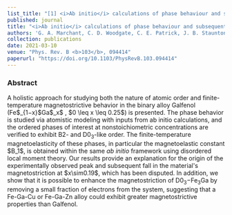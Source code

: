 ```yaml
---
list_title: "[1] <i>Ab initio</i> calculations of phase behaviour and subsequent magnetostriciton in Fe<sub>1-x</sub>Ga<sub>x</sub> within the disordered local moment picture"
published: journal
title: "<i>Ab initio</i> calculations of phase behaviour and subsequent magnetostriciton in Fe<sub>1-x</sub>Ga<sub>x</sub> within the disordered local moment picture"
authors: 'G. A. Marchant, C. D. Woodgate, C. E. Patrick, J. B. Staunton'
collection: publications
date: 2021-03-10
venue: "Phys. Rev. B <b>103</b>, 094414"
paperurl: "https://doi.org/10.1103/PhysRevB.103.094414"
---
```


<h3>Abstract</h3>
A holistic approach for studying both the nature of atomic order and finite-temperature magnetostrictive behavior in the binary alloy Galfenol (Fe$_{1−x}$Ga$_x$ , $0 \leq x \leq 0.25$) is presented. The phase behavior is studied via atomistic modeling with inputs from ab initio calculations, and the ordered phases of interest at nonstoichiometric concentrations are verified to exhibit B2- and D0<sub>3</sub>-like order. The finite-temperature magnetoelasticity of these phases, in particular the magnetoelastic constant $B_1$, is obtained within the same <i>ab initio</i> framework using disordered local moment theory. Our results provide an explanation for the origin of the experimentally observed peak and subsequent fall in the material's magnetostriction at $x\sim0.19$, which has been disputed. In addition, we show that it is possible to enhance the magnetostriction of D0<sub>3</sub>−Fe<sub>3</sub>Ga by removing a small fraction of electrons from the system, suggesting that a Fe-Ga-Cu or Fe-Ga-Zn alloy could exhibit greater magnetostrictive properties than Galfenol.
